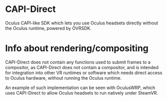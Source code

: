 # CAPI-Direct
Oculus CAPI-like SDK which lets you use Oculus headsets directly without the Oculus runtime, powered by OVRSDK.

# Info about rendering/compositing
CAPI-Direct does not contain any functions used to submit frames to a compositor, as CAPI-Direct does not contain a compositor, and is intended for integration into other VR runtimes or software which needs direct access to Oculus hardware, without running the Oculus runtime.

An example of such implementation can be seen with OculusWRP, which uses CAPI-Direct to allow Oculus headsets to run natively under SteamVR.
